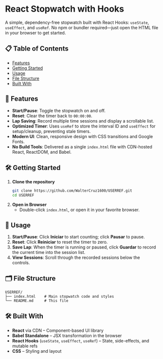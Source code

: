 # React Stopwatch with Hooks

A simple, dependency-free stopwatch built with React Hooks: `useState`, `useEffect`, and `useRef`. No npm or bundler required—just open the HTML file in your browser to get started.

## 📋 Table of Contents

- [Features](#features)
- [Getting Started](#getting-started)
- [Usage](#usage)
- [File Structure](#file-structure)
- [Built With](#built-with)

## 🚀 Features

- **Start/Pause**: Toggle the stopwatch on and off.
- **Reset**: Clear the timer back to `00:00:00`.
- **Lap Saving**: Record multiple time sessions and display a scrollable list.
- **Optimized Timer**: Uses `useRef` to store the interval ID and `useEffect` for setup/cleanup, preventing stale timers.
- **Modern UI**: Clean, responsive design with CSS transitions and Google Fonts.
- **No Build Tools**: Delivered as a single `index.html` file with CDN-hosted React, ReactDOM, and Babel.

## 🛠️ Getting Started

1. **Clone the repository**
   ```bash
   git clone https://github.com/WalterCruz1600/USERREF.git
   cd USERREF
   ```
2. **Open in Browser**
   - Double-click `index.html`, or open it in your favorite browser.

## 📖 Usage

1. **Start/Pause**: Click **Iniciar** to start counting; click **Pausar** to pause.
2. **Reset**: Click **Reiniciar** to reset the timer to zero.
3. **Save Lap**: When the timer is running or paused, click **Guardar** to record the current time into the session list.
4. **View Sessions**: Scroll through the recorded sessions below the controls.

## 🗂️ File Structure

```plaintext
USERREF/
├── index.html    # Main stopwatch code and styles
└── README.md     # This file
```

## 🛠️ Built With

- **React** via CDN – Component-based UI library
- **Babel Standalone** – JSX transformation in the browser
- **React Hooks** (`useState`, `useEffect`, `useRef`) – State, side-effects, and mutable refs
- **CSS** – Styling and layout



